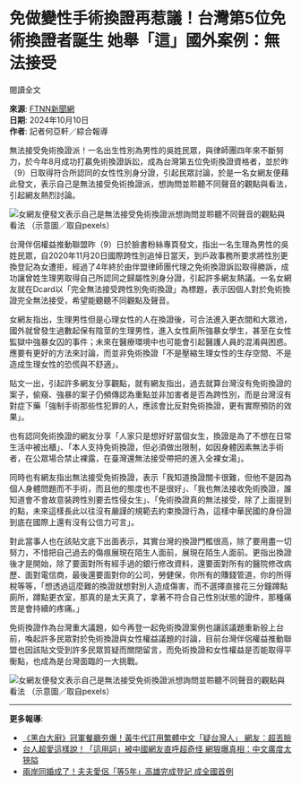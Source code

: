 # 免做變性手術換證再惹議！台灣第5位免術換證者誕生 她舉「這」國外案例：無法接受

閱讀全文

**來源**: [FTNN新聞網](https://tw.news.yahoo.com/tag/FTNN新聞網)  
**日期**: 2024年10月10日  
**作者**: 記者何亞軒／綜合報導

無法接受免術換證派！一名出生性別為男性的吳姓民眾，與律師團四年來不斷努力，於今年8月成功打贏免術換證訴訟，成為台灣第五位免術換證資格者，並於昨（9）日取得符合所認同的女性性別身分證，引起民眾討論，於是一名女網友便藉此發文，表示自己是無法接受免術換證派，想詢問並聆聽不同聲音的觀點與看法，引起網友熱烈討論。

![女網友便發文表示自己是無法接受免術換證派想詢問並聆聽不同聲音的觀點與看法 （示意圖／取自pexels）](https://s.yimg.com/ny/api/res/1.2/M9d5O.6mGqHFBPrymxpJ.w--/YXBwaWQ9aGlnaGxhbmRlcjt3PTk2MDtoPTY0MDtjZj13ZWJw/https://media.zenfs.com/ko/ftnn_com_tw_939/17cfb29904c16bff6170466c33096acb)

台灣伴侶權益推動聯盟昨（9）日於臉書粉絲專頁發文，指出一名生理為男性的吳姓民眾，自2020年11月20日國際跨性別追悼日當天，到戶政事務所要求將性別更換登記為女遭拒，經過了4年終於由伴盟律師團代理之免術換證訴訟取得勝訴，成功讓曾姓生理男取得自己所認同之歸屬性別身分證，引起許多網友熱議。一名女網友就在Dcard以「完全無法接受跨性別免術換證」為標題，表示因個人對於免術換證完全無法接受，希望能聽聽不同觀點及聲音。

女網友指出，生理男性但是心理女性的人在換證後，可合法進入更衣間和大眾池，國外就曾發生過數起保有陰莖的生理男性，進入女性廁所強暴女學生，甚至在女性監獄中強暴女囚的事件；未來在醫療環境中也可能會引起醫護人員的混淆與困惑。應要有更好的方法來討論，而並非免術換證「不是壓縮生理女性的生存空間、不是造成生理女性的恐慌與不舒適」。

貼文一出，引起許多網友分享觀點，就有網友指出，過去就算台灣沒有免術換證的案子，偷窺、強暴的案子仍頻傳認為重點並非加害者是否為跨性別，而是台灣沒有對症下藥「強制手術那些性犯罪的人，應該會比反對免術換證，更有實際預防的效果」。

也有認同免術換證的網友分享「人家只是想好好當個女生，換證是為了不想在日常生活中被出櫃」、「本人支持免術換證，但必須做出限制，如因身體因素無法手術者，在公眾場合禁止裸露，在臺灣還無法接受帶把的進入全裸女湯」。

同時也有網友指出無法接受免術換證，表示「我知道換證關卡很難，但他不是因為個人身體問題而不手術，而且他的態度也不是很好」、「我也無法接收免術換證，誰知道會不會故意裝跨性別要去性侵女生」、「免術換證真的無法接受，除了上面提到的點，未來這樣長此以往沒有嚴謹的規範去約束換證行為，這樣中華民國的身份證到底在國際上還有沒有公信力可言」。

對此當事人也在該貼文底下出面表示，其實台灣的換證門檻很高，除了要用盡一切努力，不惜把自己過去的傷痕展現在陌生人面前，展現在陌生人面前。更指出換證後才是開始，除了要面對所有經手過的銀行修改資料，還要面對所有的醫院修改病歷、面對電信商，最後還要面對你的公司，勞健保，你所有的賺錢管道，你的所得稅等等，「想透過這麼難的換證就想對別人造成傷害，而不選擇直接花三分鐘蹲點廁所，蹲點更衣室，那真的是太天真了，拿著不符合自己性別狀態的證件，那種痛苦是會持續的疼痛。」

免術換證作為台灣重大議題，如今再登一起免術換證案例也讓該議題重新般上台前，喚起許多民眾對於免術換證與女性權益議題的討論，目前台灣伴侶權益推動聯盟也因該貼文受到許多民眾質疑而關閉留言，而免術換證和女性權益是否能取得平衡點，也成為是台灣面臨的一大挑戰。

![女網友便發文表示自己是無法接受免術換證派想詢問並聆聽不同聲音的觀點與看法 （示意圖／取自pexels）](https://s.yimg.com/ny/api/res/1.2/M9d5O.6mGqHFBPrymxpJ.w--/YXBwaWQ9aGlnaGxhbmRlcjt3PTk2MDtoPTY0MDtjZj13ZWJw/https://media.zenfs.com/ko/ftnn_com_tw_939/17cfb29904c16bff6170466c33096acb)

--- 

**更多報導**: 
- [《黑白大廚》冠軍餐廳夯爆！黃牛代訂用繁體中文「疑台灣人」 網友：超丟臉](https://www.ftnn.com.tw/news/317630?utm_source=yahoo&utm_medium=referral&utm_campaign=rss&utm_content=317630)
- [台人超愛這樣說！「這用詞」被中國網友直呼超奇怪 網狠曝真相：中文廣度太狹隘](https://www.ftnn.com.tw/news/317413?utm_source=yahoo&utm_medium=referral&utm_campaign=rss&utm_content=317413)
- [兩岸同婚成了！夫夫愛侶「等5年」高雄完成登記 成全國首例](https://www.ftnn.com.tw/news/315582?utm_source=yahoo&utm_medium=referral&utm_campaign=rss&utm_content=315582)